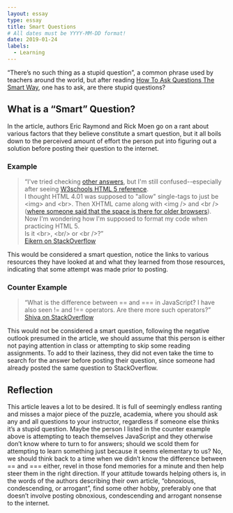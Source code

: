 ```yaml
---
layout: essay
type: essay
title: Smart Questions
# All dates must be YYYY-MM-DD format!
date: 2019-01-24
labels:
  - Learning
---
```


“There’s no such thing as a stupid question”, a common phrase used by teachers around the world, but after reading [How To Ask Questions The Smart Way](http://www.catb.org/esr/faqs/smart-questions.html), one has to ask, are there stupid questions?

## What is a “Smart” Question?
In the article, authors Eric Raymond and Rick Moen go on a rant about various factors that they believe constitute a smart question, but it all boils down to the perceived amount of effort the person put into figuring out a solution before posting their question to the internet.

### Example
<blockquote>
  “I've tried checking <a href="https://stackoverflow.com/questions/1659208/why-br-and-not-br">other answers</a>, but I'm still confused--especially after seeing <a href="http://www.w3schools.com/tags/tag_img.asp">W3schools HTML 5 reference</a>.<br />I thought HTML 4.01 was supposed to "allow" single-tags to just be &lt;img&gt; and &lt;br&gt;. Then XHTML came along with &lt;img /&gt; and &lt;br /&gt; (<a href="https://stackoverflow.com/questions/462741/space-before-closing-slash/463692#463692">where someone said that the space is there for older browsers</a>).<br />Now I'm wondering how I'm supposed to format my code when practicing HTML 5.<br />Is it &lt;br&gt;, &lt;br/&gt; or &lt;br /&gt;?”
  <footer><a href="https://stackoverflow.com/questions/1946426/html-5-is-it-br-br-or-br">Eikern on StackOverflow</a></footer>
</blockquote>
This would be considered a smart question, notice the links to various resources they have looked at and what they learned from those resources, indicating that some attempt was made prior to posting.

### Counter Example
<blockquote>
  “What is the difference between == and === in JavaScript? I have also seen != and !== operators. Are there more such operators?”
  <footer><a href="https://stackoverflow.com/questions/523643/difference-between-and-in-javascript">Shiva on StackOverflow</a></footer>
</blockquote>
This would not be considered a smart question, following the negative outlook presumed in the article, we should assume that this person is either not paying attention in class or attempting to skip some reading assignments.  To add to their laziness, they did not even take the time to search for the answer before posting their question, since someone had already posted the same question to StackOverflow.

## Reflection
This article leaves a lot to be desired.  It is full of seemingly endless ranting and misses a major piece of the puzzle, academia, where you should ask any and all questions to your instructor, regardless if someone else thinks it’s a stupid question.  Maybe the person I listed in the counter example above is attempting to teach themselves JavaScript and they otherwise don’t know where to turn to for answers; should we scold them for attempting to learn something just because it seems elementary to us?  No, we should think back to a time when we didn’t know the difference between == and === either, revel in those fond memories for a minute and then help steer them in the right direction.  If your attitude towards helping others is, in the words of the authors describing their own article, “obnoxious, condescending, or arrogant”, find some other hobby, preferably one that doesn’t involve posting obnoxious, condescending and arrogant nonsense to the internet.

